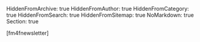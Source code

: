 HiddenFromArchive: true
HiddenFromAuthor: true
HiddenFromCategory: true
HiddenFromSearch: true
HiddenFromSitemap: true
NoMarkdown: true
Section: true

<div class="row justify-content-center">
  <div class="col-lg-8 text-center text-white">
[fm4fnewsletter]
  </div>
</div>
